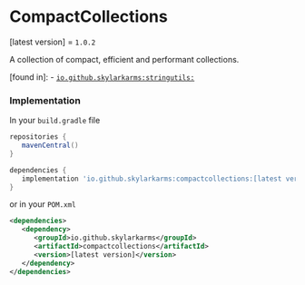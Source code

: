 # CompactCollections

[latest version] = `1.0.2`

A collection of compact, efficient and performant collections.

[found in]:
    - [`io.github.skylarkarms:stringutils:`](https://github.com/Skylarkarms/StringUtils)

### Implementation
In your `build.gradle` file
```groovy
repositories {
   mavenCentral()
}

dependencies {
   implementation 'io.github.skylarkarms:compactcollections:[latest version]'
}
```

or in your `POM.xml`
```xml
<dependencies>
   <dependency>
      <groupId>io.github.skylarkarms</groupId>
      <artifactId>compactcollections</artifactId>
      <version>[latest version]</version>
   </dependency>
</dependencies>
```

